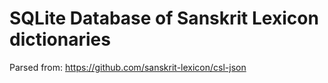 # SQLite Database of Sanskrit Lexicon dictionaries

Parsed from: https://github.com/sanskrit-lexicon/csl-json
